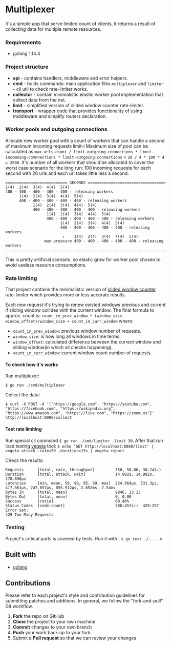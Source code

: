 # Multiplexer

It's a simple app that serve limited count of clients, it returns a result of collecting data for multiple remote resources.

### Requirements
- golang 1.14.4

### Project structure

- **api** - contains handlers, middleware and error helpers.
- **cmd** - holds commands: main application files `multiplexer` and `limiter` - cli util to check rate-limiter works.
- **collector** - contain minimalistic elastic worker pool implementation that collect data from the net.
- **limit** - simplified version of slided window counter rate-limiter.
- **transport** - wrapper code that provides functionality of using middleware and simplify routers declaration.


### Worker pools and outgoing connections
            
Allocate new worker pool with a count of workers that can handle a second of maximum incoming requests limit-i
Maximum size of pool can be calculated as `max-urls-count / limit-outgoing-connections * limit-incomming-comnnections * limit-outgoing-connections` = `20 / 4 * 100 * 4 = 2000`.
It's number of all workers that should be allocated to cover the worst case scenario for the long run: 100 incoming requests for each second with 20 urls and
each url takes little less a second.

```
=========================== SECONDS =================================>
1(4)  2(4)  3(4)  4(4)  5(4)
400 - 400 - 400 - 400 - 400 - releasing workers
      1(4)  2(4)  3(4)  4(4)  5(4)
      400 - 400 - 400 - 400 - 400 - releasing workers
            1(4)  2(4)  3(4)  4(4)  5(4)
            400 - 400 - 400 - 400 - 400 - releasing workers
                  1(4)  2(4)  3(4)  4(4)  5(4)
                  400 - 400 - 400 - 400 - 400 - releasing workers
                        1(4)  2(4)  3(4)  4(4)  5(4)
                        400 - 400 - 400 - 400 - 400 - releasing workers
                         ↑    1(4)  2(4)  3(4)  4(4)  5(4)
                 max preasure 400 - 400 - 400 - 400 - 400 - releasing workers
.......................................................................
```

This is pretty artificial scenario, so elastic grow for worker pool chosen to avoid useless resource consumptions.


### Rate limiting

That project contains the minimalistic version of [slided window counter](https://medium.com/figma-design/an-alternative-approach-to-rate-limiting-f8a06cf7c94c) rate-limiter which provides more or less accurate results.

Each new request it's trying to renew existed windows previous and current if sliding window collides with the current window. 
The final formula to approx. count is: `count_in_prev_window * (window_size-window_offset)/window_size + count_in_curr_window` where:
- `count_in_prev_window`: previous window number of requests.
- `window_size`: is how long all windows in time terms.
- `window_offset`: calculated difference between the current window and sliding window(in which all checks happening).
- `count_in_curr_window`: current window count number of requests.

#### To check how it's works 

Run multiplexer:
```shell script
$ go run ./cmd/multiplexer
```

Collect the data:

```shell script
$ curl -X POST -d '["https://google.com", "https://youtube.com", "https://facebook.com", "https://wikipedia.org", "https://www.amazon.com", "https://live.com", "https://zoom.us"]' http://localhost:8080/collect
```

#### Test rate limiting 

Run special cli command `$ go run ./cmd/limiter -limit 30`.
After that run load testing [vegeta](https://github.com/tsenart/vegeta) tool: `$ echo "GET http://localhost:8080/limit" | vegeta attack -rate=50 -duration=15s | vegeta report`

Check the results:

```shell script
Requests      [total, rate, throughput]         750, 50.06, 30.24(✓)
Duration      [total, attack, wait]             14.982s, 14.982s, 278.698µs
Latencies     [min, mean, 50, 90, 95, 99, max]  224.964µs, 531.3µs, 417.861µs, 747.857µs, 855.912µs, 2.652ms, 7.54ms
Bytes In      [total, mean]                     9846, 13.13
Bytes Out     [total, mean]                     0, 0.00
Success       [ratio]                           60.40%
Status Codes  [code:count]                      200:453(✓)  429:297  
Error Set:
429 Too Many Requests
```

### Testing

Project's critical parts is covered by tests. Run it with : `$ go test ./... -v`

## Built with
- [golang](https://golang.org/)

## Contributions

Please refer to each project's style and contribution guidelines for submitting patches and additions. In general, we follow the "fork-and-pull" Git workflow.

 1. **Fork** the repo on GitHub
 2. **Clone** the project to your own machine
 3. **Commit** changes to your own branch
 4. **Push** your work back up to your fork
 5. Submit a **Pull request** so that we can review your changes